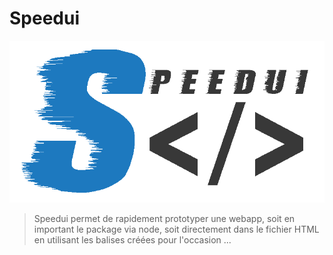 # Speedui
![](ui/logo.png)

> Speedui permet de rapidement prototyper une webapp, soit en important le package via node, soit directement dans le fichier HTML en utilisant les balises créées pour l'occasion ...
